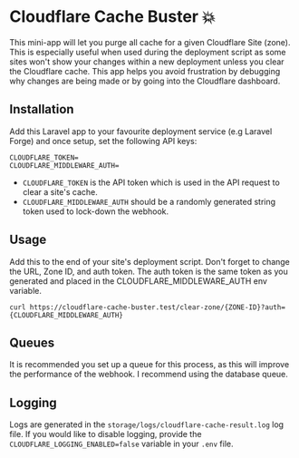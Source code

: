 # Cloudflare Cache Buster 💥

This mini-app will let you purge all cache for a given Cloudflare Site (zone). This is especially useful when used during the deployment script as some sites won't show your changes within a new deployment unless you clear the Cloudflare cache. This app helps you avoid frustration by debugging why changes are being made or by going into the Cloudflare dashboard.

## Installation

Add this Laravel app to your favourite deployment service (e.g Laravel Forge) and once setup, set the following API keys:

```text
CLOUDFLARE_TOKEN=
CLOUDFLARE_MIDDLEWARE_AUTH=
```

- `CLOUDFLARE_TOKEN` is the API token which is used in the API request to clear a site's cache.
- `CLOUDFLARE_MIDDLEWARE_AUTH` should be a randomly generated string token used to lock-down the webhook.

## Usage

Add this to the end of your site's deployment script. Don't forget to change the URL, Zone ID, and auth token.
The auth token is the same token as you generated and placed in the CLOUDFLARE_MIDDLEWARE_AUTH env variable.

```text
curl https://cloudflare-cache-buster.test/clear-zone/{ZONE-ID}?auth={CLOUDFLARE_MIDDLEWARE_AUTH}
```

## Queues

It is recommended you set up a queue for this process, as this will improve the performance of the webhook. I recommend using the database queue.

## Logging

Logs are generated in the `storage/logs/cloudflare-cache-result.log` log file. If you would like to disable logging, provide the `CLOUDFLARE_LOGGING_ENABLED=false` variable in your `.env` file.
